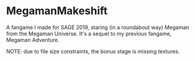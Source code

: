 # MegamanMakeshift
 A fangame I made for SAGE 2019, staring (in a roundabout way) Megaman from the Megaman Universe. It's a sequel to my previous fangame, Megaman Adventure. 
 
 NOTE: due to file size constraints, the bonus stage is missing textures. 
